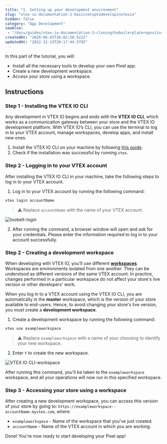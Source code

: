 ```yaml
---
title: "1. Setting up your development environment"
slug: "vtex-io-documentation-2-basicsetuptodevelopinvtexio"
hidden: false
category: "App Development"
seeAlso:
 - "/docs/guides/vtex-io-documentation-3-cloningtheboilerplaterepository"
createdAt: "2020-06-03T16:02:50.522Z"
updatedAt: "2022-12-13T20:17:44.579Z"
---
```


In this part of the tutorial, you will:

- Install all the necessary tools to develop your own Pixel app.
- Create a new development workspace.
- Access your store using a workspace.

## Instructions

### Step 1 - Installing the VTEX IO CLI

Any development in VTEX IO begins and ends with the **VTEX IO CLI**, which works as a communication gateway between your store and the VTEX IO development platform. With VTEX IO’s CLI, you can use the terminal to log in to your VTEX account, manage workspaces, develop apps, and install new ones.

1. Install the VTEX IO CLI on your machine by following [this guide](https://developers.vtex.com/docs/guides/vtex-io-documentation-vtex-io-cli-install).
2. Check if the installation was successful by running `vtex`.

### Step 2 - Logging in to your VTEX account

After installing the VTEX IO CLI in your machine, take the following steps to log in to your VTEX account.

1. Log in to your VTEX account by running the following command:

  ```sh
  vtex login accountName
  ```

  >⚠️ Replace `accountName` with the name of your VTEX account.

![toobelt-login](https://cdn.jsdelivr.net/gh/vtexdocs/dev-portal-content@main/images/vtex-io-documentation-2-basicsetuptodevelopinvtexio-0.png)

2. After running the command, a browser window will open and ask for your credentials. Please enter the information required to log in to your account successfully.

### Step 2 - Creating a development workspace

When developing with VTEX IO, you'll use different [**workspaces**](https://developers.vtex.com/docs/guides/vtex-io-documentation-workspace/). Workspaces are environments isolated from one another. They can be understood as different versions of the same VTEX account. In practice, changes performed in a particular workspace do not affect your store's live version or other developers' work.

When you log in to a VTEX account using the VTEX IO CLI, you are automatically in the **master** workspace, which is the version of your store available to end-users. Hence, to avoid changing your store's live version, you must create a **development workspace**.

1. Create a development workspace by running the following command:

  ```sh
  vtex use exampleworkspace
  ```

  >⚠️ Replace `exampleworkspace`  with a name of your choosing to identify your new workspace.

2. Enter `Y` to create the new workspace.

![VTEX IO CLI-workspace](https://cdn.jsdelivr.net/gh/vtexdocs/dev-portal-content@main/images/vtex-io-documentation-2-basicsetuptodevelopinvtexio-1.png)

After running this command, you'll be taken to the `exampleworkspace` workspace, and all your operations will now run in this specified workspace.

### Step 3 - Accessing your store using a workspace

After creating a new development workspace, you can access this version of your store by going to: `https://exampleworkspace--accountName.myvtex.com`, where:

- `exampleworkspace` - Name of the workspace that you've just created.
- `accountName` - Name of the VTEX account in which you are working.

Done! You're now ready to start developing your Pixel app!
